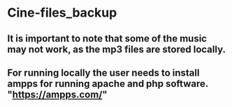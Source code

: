 # Cine-files_backup

## It is important to note that some of the music may not work, as the mp3 files are stored locally.

## For running locally the user needs to install ampps for running apache and php software. "https://ampps.com/"

